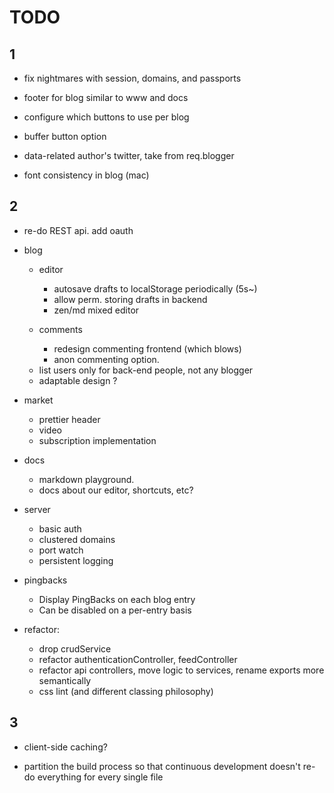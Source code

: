 # TODO 

## 1

- fix nightmares with session, domains, and passports

- footer for blog similar to www and docs
- configure which buttons to use per blog
- buffer button option
- data-related author's twitter, take from req.blogger
- font consistency in blog (mac)



## 2

- re-do REST api. add oauth

- blog
  + editor    
    - autosave drafts to localStorage periodically (5s~)
    - allow perm. storing drafts in backend
    - zen/md mixed editor

  + comments
    - redesign commenting frontend (which blows)
    - anon commenting option.
    
  - list users only for back-end people, not any blogger
  - adaptable design ?

- market
  - prettier header
  - video
  - subscription implementation

- docs
  - markdown playground.
  - docs about our editor, shortcuts, etc?

- server
  - basic auth
  - clustered domains
  - port watch
  - persistent logging

- pingbacks
  - Display PingBacks on each blog entry
  - Can be disabled on a per-entry basis

- refactor:
    - drop crudService
    - refactor authenticationController, feedController
    - refactor api controllers, move logic to services, rename exports more semantically
    - css lint (and different classing philosophy)



## 3

- client-side caching?

- partition the build process so that continuous development
  doesn't re-do everything for every single file
  